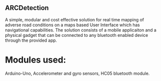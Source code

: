## ARCDetection

A simple, modular and cost effective solution for real time mapping of adverse road conditions on a maps based User Interface which has navigational capabilities.
The solution consists of a mobile applicaiton and a physical gadget that can be connected to any bluetooth enabled device through the provided app.

# Modules used: 
  Arduino-Uno, Accelerometer and gyro sensors, HC05 bluetooth module.
